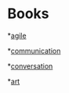 

# Books

*[agile](/agile)

*[communication](/communication)

*[conversation](/conversations)

*[art](/art)

